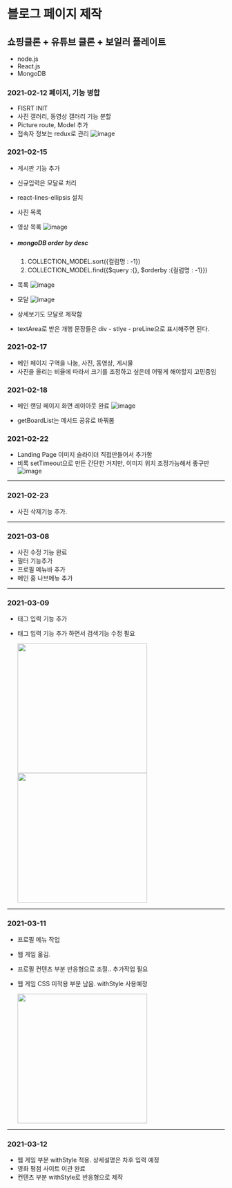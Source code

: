 # 블로그 페이지 제작
## 쇼핑클론 + 유튜브 클론 + 보일러 플레이트
- node.js
- React.js
- MongoDB

### 2021-02-12 페이지, 기능 병합
- FISRT INIT
- 사진 갤러리, 동영상 갤러리 기능 분할
- Picture route, Model 추가
- 접속자 정보는 redux로 관리
![image](https://user-images.githubusercontent.com/45280952/107959791-2beccd80-6fe7-11eb-8818-7be91d37957b.png)

### 2021-02-15
- 게시판 기능 추가
- 신규입력은 모달로 처리
- react-lines-ellipsis 설치
- 사진 목록
- 영상 목록
![image](https://user-images.githubusercontent.com/45280952/107959668-0bbd0e80-6fe7-11eb-9cbd-a64c251c3dfc.png)

- 
    ##### mongoDB  order by desc
    1. COLLECTION_MODEL.sort({컬럼명 : -1}) 
    2. COLLECTION_MODEL.find({$query :{}, $orderby :{컬럼명 : -1}})
- 목록
![image](https://user-images.githubusercontent.com/45280952/107959288-93564d80-6fe6-11eb-895f-978a7fd32fbf.png)
- 모달
![image](https://user-images.githubusercontent.com/45280952/107959336-a1a46980-6fe6-11eb-9aa0-85817a327663.png)

- 상세보기도 모달로 제작함
- textArea로 받은 개행 문장들은 div - stlye - preLine으로 표시해주면 된다.
### 2021-02-17
- 메인 페이지 구역을 나눔, 사진, 동영상, 게시물
- 사진을 올리는 비율에 따라서 크기를 조정하고 싶은데 어떻게 해야할지 고민중임

### 2021-02-18
- 메인 랜딩 페이지 화면 레이아웃 완료
![image](https://user-images.githubusercontent.com/45280952/108357386-b6743d80-7230-11eb-98c8-2dcec7ede358.png)

- getBoardList는 메서드 공유로 바꿔봄
### 2021-02-22
- Landing Page 이미지 슬라이더 직접만들어서 추가함
- 비록 setTimeout으로 만든 간단한 거지만, 이미지 위치 조정가능해서 좋구만
![image](https://user-images.githubusercontent.com/45280952/108722523-9b723800-7566-11eb-8fa9-13feb953fc2a.png)

---

### 2021-02-23
- 사진 삭제기능 추가.
---

### 2021-03-08
- 사진 수정 기능 완료
- 필터 기능추가
- 프로필 메뉴바 추가
- 메인 홈 나브메뉴 추가

---
### 2021-03-09
- 태그 입력 기능 추가
- 태그 입력 기능 추가 하면서 검색기능 수정 필요

    <img src ='https://user-images.githubusercontent.com/45280952/110480767-343db180-812a-11eb-9d7e-f5a2f457a78b.png' width="300px" >
    <img src ='https://user-images.githubusercontent.com/45280952/110482764-5801f700-812c-11eb-82ce-4e9bd4eff8e5.png' width="300px" >

  
---
  
  
### 2021-03-11
 - 프로필 메뉴 작업
 - 웹 게임 옮김.
 - 프로필 컨텐츠 부분 반응형으로 조절.. 추가작업 필요
 - 웹 게임 CSS 미적용 부분 남음. withStyle 사용예정

    <img src='https://user-images.githubusercontent.com/45280952/110789502-4b5bdb00-82b3-11eb-8766-891b284b73c0.png' width ="300px" >
  
---


 ### 2021-03-12
 - 웹 게임 부분 withStyle 적용. 상세설명은 차후 입력 예정
 - 영화 평점 사이트 이관 완료
 - 컨텐츠 부분 withStyle로 반응형으로 제작